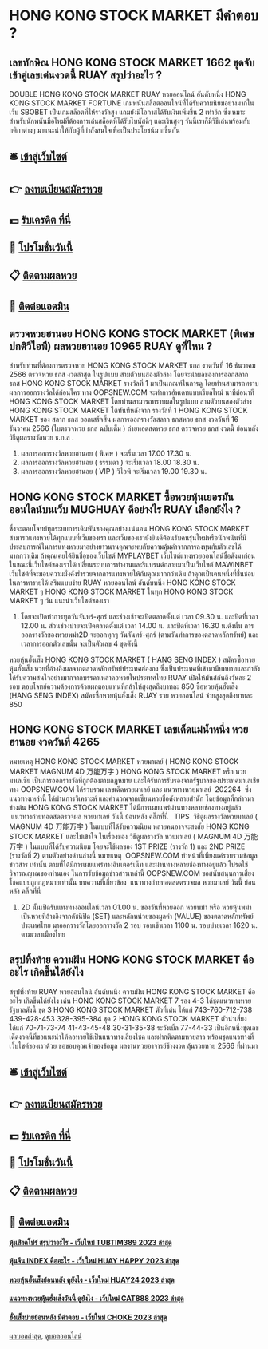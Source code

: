 # HONG KONG STOCK MARKET มีคำตอบ ?
## เลขทักษิณ HONG KONG STOCK MARKET 1662 ชุดจับเข้าคู่เลขเด่นงวดนี้ RUAY สรุปว่าอะไร ?
DOUBLE HONG KONG STOCK MARKET RUAY หวยออนไลน์ อันดับหนึ่ง HONG KONG STOCK MARKET FORTUNE เกมพนันสล็อตออนไลน์ที่ได้รับความนิยมอย่างมากในเว็บ SBOBET เป็นเกมสล็อตที่ให้รางวัลสูง แถมยังมีโอกาสได้รับเงินเพิ่มขึ้น 2 เท่าอีก ซึ่งเหมาะสำหรับนักพนันมือใหม่ที่ต้องการเล่นสล็อตที่ได้รับโบนัสดีๆ และเงินสูงๆ วันนี้เราก็มีวิธีเล่นพร้อมกับกติกาต่างๆ มาแนะนำให้กับผู้ที่กำลังสนใจเพื่อเป็นประโยชน์มากขึ้นกัน

## 🛎 [เข้าสู่เว็บไซต์](https://bit.ly/3BG5bNw)
## 👉 [ลงทะเบียนสมัครหวย](https://bit.ly/3BG5bNw)
## 💵 [รับเครดิต ที่นี่](https://bit.ly/3C3mvgS)
## 👑 [โปรโมชั่นวันนี้](https://bit.ly/3C3mvgS)
## 📋 [ติดตามผลหวย](https://bit.ly/3C3mvgS)
## 📱 [ติดต่อแอดมิน](https://bit.ly/3C3mvgS)

## ตรวจหวยฮานอย HONG KONG STOCK MARKET (พิเศษปกติวีไอพี) ผลหวยฮานอย 10965 RUAY ดูที่ไหน ?
สำหรับท่านที่ต้องการตรวจหวย HONG KONG STOCK MARKET ธกส งวดวันที่ 16 ธันวาคม 2566 ตรวจหวย ธกส งวดล่าสุด ในรูปแบบ สามตัวบนสองตัวล่าง โดยจะนำผลของการออกสลาก ธกส HONG KONG STOCK MARKET รางวัลที่ 1 มาเป็นเกณฑ์ในการดู โดยท่านสามารถทราบผลการออกรางวัลได้ก่อนใคร ทาง OOPSNEW.COM จะทำการอัพเดทแบบเรียลไทม์ นาทีต่อนาที HONG KONG STOCK MARKET โดยท่านสามารถทราบผลในรูปแบบ สามตัวบนสองตัวล่าง HONG KONG STOCK MARKET ได้ทันทีหลังจาก รางวัลที่ 1 HONG KONG STOCK MARKET ของ สลาก ธกส ออกเสร็จสิ้น
ผลการออกรางวัลสลาก ธกสหวย ธกส งวดวันที่ 16 ธันวาคม 2566 (ใบตรวจหวย ธกส ฉบับเต็ม )
 ถ่ายทอดสดหวย ธกส ตรวจหวย ธกส งวดนี้ ย้อนหลัง 
วิธีดูผลรางวัลหวย ธ.ก.ส .
1. ผลการออกรางวัลหวยฮานอย ( พิเศษ ) จะเริ่มเวลา 17.00 17.30 น.
2. ผลการออกรางวัลหวยฮานอย ( ธรรมดา ) จะเริ่มเวลา 18.00 18.30 น.
3. ผลการออกรางวัลหวยฮานอย ( VIP ) วีไอพี จะเริ่มเวลา 19.00 19.30 น.

## HONG KONG STOCK MARKET ซื้อหวยหุ้นเยอรมันออนไลน์บนเว็บ MUGHUAY ดีอย่างไร RUAY เลือกยังไง ?
ซึ่งจะตอบโจทย์ทุกระบบการเดิมพันของคุณอย่างแน่นอน HONG KONG STOCK MARKET สามารถแทงหวยได้ทุกแบบที่เว็บของเรา และเว็บของเรายังยินดีต้อนรับคนรุ่นใหม่หรือนักพนันที่มีประสบการณ์ในการแทงหวยมาอย่างยาวนานคุณจะพบกับความคุ้มค่าจากการลงทุนกับตัวเลขได้มากกว่าเดิม
ถ้าคุณเคยได้ยินชื่อของเว็บไซต์ MYPLAYBET เว็บไซต์แทงหวยออนไลน์ชื่อดังมาก่อน ในขณะนี้เว็บไซต์ของเราได้เปลี่ยนระบบการทำงานและรีแบรนด์กลายมาเป็นเว็บไซต์ MAWINBET
เว็บไซต์ที่จะมอบความมั่งคั่งร่ำรวยจากการแทงหวยให้กับคุณมากกว่าเดิม ถ้าคุณเป็นคนหนึ่งที่ชื่นชอบในการหารายได้เสริมแบบง่าย RUAY หวยออนไลน์ อันดับหนึ่ง HONG KONG STOCK MARKET ๆ HONG KONG STOCK MARKET ในทุก HONG KONG STOCK MARKET ๆ วัน แนะนำเว็บไซต์ของเรา
1. โดยจะเปิดทำการทุกวันจันทร์-ศุกร์ และช่วงเช้าจะเปิดตลาดตั้งแต่ เวลา 09.30 น. และปิดที่เวลา 12.00 น. ส่วนช่วงบ่ายจะเปิดตลาดตั้งแต่ เวลา 14.00 น. และปิดที่เวลา 16.30 น.ดังนั้น การออกรางวัลของหวยพม่า2D จะออกทุกๆ วันจันทร์-ศุกร์ (ตามวันทำการของตลาดหลักทรัพย์) และเวลาการออกตัวเลขนั้น จะเป็นตัวเลข 4 ชุดดังนี้

หวยหุ้นฮั่งเส็ง HONG KONG STOCK MARKET ( HANG SENG INDEX ) สมัครซื้อหวยหุ้นฮั่งเส็ง หวยที่อ้างอิงผลจากตลาดหลักทรัพย์ประเทศฮ่องกง ซึ่งเป็นประเทศที่เข้ามามีบทบาทและกำลังได้รับความสนใจอย่างมากจากบรรดาเหล่าคอหวยในประเทศไทย RUAY เปิดให้มันส์กันถึงวันละ 2 รอบ ตอบโจทย์ความต้องการด้วยผลตอบแทนที่กล้าให้สูงสุดถึงบาทละ 850
ซื้อหวยหุ้นฮั่งเส็ง (HANG SENG INDEX) สมัครซื้อหวยหุ้นฮั่งเส็ง RUAY รวย หวยออนไลน์ จ่ายสูงสุดถึงบาทละ 850

## HONG KONG STOCK MARKET เลขเด็ดแม่น้ำหนึ่ง หวยฮานอย งวดวันที่ 4265
หมายเหตุ HONG KONG STOCK MARKET หวยมาเลย์ ( HONG KONG STOCK MARKET MAGNUM 4D 万能万字 ) HONG KONG STOCK MARKET หรือ หวยมาเลเซีย เป็นการออกรางวัลที่ถูกต้องตามกฎหมาย และได้รับการรับรองจากรัฐบาลของประเทศมาเลเชีย
ทาง OOPSNEW.COM ได้รวบรวม เลขเด็ดหวยมาเลย์ และ แนวทางหวยมาเลย์  202264  ซึ่งแนวทางเหล่านี้ ได้ผ่านการวิเคราะห์ และคำนวณจากเซียนหวยชื่อดังหลายสำนัก โดยข้อมูลที่กล่าวมาข่างต้น HONG KONG STOCK MARKET ได้มีการเผยแพร่ผ่านทางหลายช่องทางอยู่แล้ว
 แนวทางถ่ายทอดสดตรวจผล หวยมาเลย์ วันนี้ ย้อนหลัง คลิ๊กที่นี่  
TIPS  วิธีดูผลรางวัลหวยมาเลย์ ( MAGNUM 4D 万能万字 ) ในแบบที่ได้รับความนิยม
หลายคนอาจจะสงสัย HONG KONG STOCK MARKET และไม่เข้าใจ ในเรื่องของ วิธีดูผลรางวัล หวยมาเลย์ ( MAGNUM 4D 万能万字 ) ในแบบที่ได้รับความนิยม โดยจะใช้ผลของ 1ST PRIZE (รางวัล 1) และ 2ND PRIZE (รางวัลที่ 2) ตามตัวอย่างด่านล่างนี้
หมายเหตุ  OOPSNEW.COM ทำหน้าที่เพียงแค่รวบรวมข้อมูล ข่าวสาร เท่านั้น ตามที่ได้มีการเผยแพร่ทางอินเตอร์เน็ท และผ่านทางหลายช่องทางอยู่แล้ว โปรดใช้วิจารณญาณของท่านเอง ในการรับข้อมูลข่าวสารเหล่านี้ OOPSNEW.COM ขอสนับสนุนการเสี่ยงโชคแบบถูกกฎหมายเท่านั้น
บทความที่เกี่ยวข้อง
 แนวทางถ่ายทอดสดตรวจผล หวยมาเลย์ วันนี้ ย้อนหลัง คลิ๊กที่นี่  
1. 2D นั้นเปิดรับแทงทางออนไลน์เวลา 01.00 น. ของวันที่หวยออก หวยพม่า หรือ หวยหุ้นพม่า เป็นหวยที่อ้างอิงจากดัชนีปิด (SET) และหลักหน่วยของมูลค่า (VALUE) ของตลาดหลักทรัพย์ประเทศไทย มาออกรางวัลโดยออกรางวัล 2 รอบ รอบเช้าเวลา 1100 น. รอบบ่ายเวลา 1620 น. ตามเวลาเมืองไทย

## สรุปทิ้งท้าย ความฝัน HONG KONG STOCK MARKET คืออะไร เกิดขึ้นได้ยังไง
สรุปทิ้งท้าย RUAY หวยออนไลน์ อันดับหนึ่ง ความฝัน HONG KONG STOCK MARKET คืออะไร เกิดขึ้นได้ยังไง เด่น HONG KONG STOCK MARKET 7 รอง 4-3 ได้ชุดแนวทางหวยรัฐบาลดังนี้
ชุด 3 HONG KONG STOCK MARKET ตัวที่เด่น ได้แก่
743-760-712-738
439-428-453
328-395-384
ชุด 2 HONG KONG STOCK MARKET ตัวน่าเสี่ยง ได้แก่
70-71-73-74
41-43-45-48
30-31-35-38
ระวังเบิ้ล
77-44-33
เป็นอีกหนึ่งชุดเลขเด็ดงวดนี้ที่ขอแนะนำให้คอหวยใช้เป็นแนวทางเสี่ยงโชค และฝากติดตามหวยลาว พร้อมชุดแนวทางที่เว็บไซต์ของเราด้วย
ขอขอบคุณเจ้าของข้อมูล
ผลงานหวยอาจารย์ช้างงวด ลุ้นรวยหวย 2566 ที่ผ่านมา


## 🛎 [เข้าสู่เว็บไซต์](https://bit.ly/3BG5bNw)
## 👉 [ลงทะเบียนสมัครหวย](https://bit.ly/3BG5bNw)
## 💵 [รับเครดิต ที่นี่](https://bit.ly/3C3mvgS)
## 👑 [โปรโมชั่นวันนี้](https://bit.ly/3C3mvgS)
## 📋 [ติดตามผลหวย](https://bit.ly/3C3mvgS)
## 📱 [ติดต่อแอดมิน](https://bit.ly/3C3mvgS)

#### [หุ้นสิงคโปร์ สรุปว่าอะไร - เว็บใหม่ TUBTIM389 2023 ล่าสุด](https://atom.io/themes/หุ้นสิงคโปร์%20สรุปว่าอะไร%20-%20เว็บใหม่%20tubtim389%202023%20ล่าสุด)
#### [หุ้นจีน INDEX คืออะไร - เว็บใหม่ HUAY HAPPY 2023 ล่าสุด](https://atom.io/themes/หุ้นจีน%20index%20คืออะไร%20-%20เว็บใหม่%20huay%20happy%202023%20ล่าสุด)
#### [หวยหุ้นฮั่งเส็งย้อนหลัง ดูยังไง - เว็บใหม่ HUAY24 2023 ล่าสุด](https://atom.io/themes/หวยหุ้นฮั่งเส็งย้อนหลัง%20ดูยังไง%20-%20เว็บใหม่%20huay24%202023%20ล่าสุด)
#### [แนวทางหวยหุ้นฮั่งเส็งวันนี้ ดูยังไง - เว็บใหม่ CAT888 2023 ล่าสุด](https://atom.io/themes/แนวทางหวยหุ้นฮั่งเส็งวันนี้%20ดูยังไง%20-%20เว็บใหม่%20cat888%202023%20ล่าสุด)
#### [ฮั่งเส็งบ่ายย้อนหลัง มีคำตอบ - เว็บใหม่ CHOKE 2023 ล่าสุด](https://atom.io/themes/ฮั่งเส็งบ่ายย้อนหลัง%20มีคำตอบ%20-%20เว็บใหม่%20choke%202023%20ล่าสุด)

[ผลบอลล่าสุด](https://siamsport.tv "ผลบอลล่าสุด"), [ดูบอลออนไลน์](https://siamsport.tv/ดูบอลสด "ดูบอลออนไลน์")
